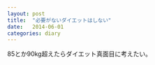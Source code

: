 ```yaml
---
layout: post
title:  "必要がないダイエットはしない"
date:   2014-06-01
categories: diary
---
```


85とか90kg超えたらダイエット真面目に考えたい。
